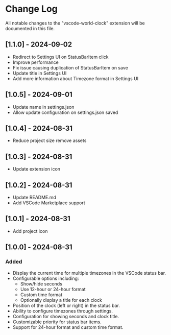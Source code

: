 # Change Log

All notable changes to the "vscode-world-clock" extension will be documented in this file.

## [1.1.0] - 2024-09-02

- Redirect to Settings UI on StatusBarItem click
- Improve performance
- Fix issue causing duplication of StatusBarItem on save
- Update title in Settings UI
- Add more information about Timezone format in Settings UI

## [1.0.5] - 2024-09-01

- Update name in settings.json
- Allow update configuration on settings.json saved

## [1.0.4] - 2024-08-31

- Reduce project size remove assets

## [1.0.3] - 2024-08-31

- Update extension icon

## [1.0.2] - 2024-08-31

- Update README.md
- Add VSCode Marketplace support

## [1.0.1] - 2024-08-31

- Add project icon

## [1.0.0] - 2024-08-31

### Added

- Display the current time for multiple timezones in the VSCode status bar.
- Configurable options including:
  - Show/hide seconds
  - Use 12-hour or 24-hour format
  - Custom time format
  - Optionally display a title for each clock
- Position of the clock (left or right) in the status bar.
- Ability to configure timezones through settings.
- Configuration for showing seconds and clock title.
- Customizable priority for status bar items.
- Support for 24-hour format and custom time format.
